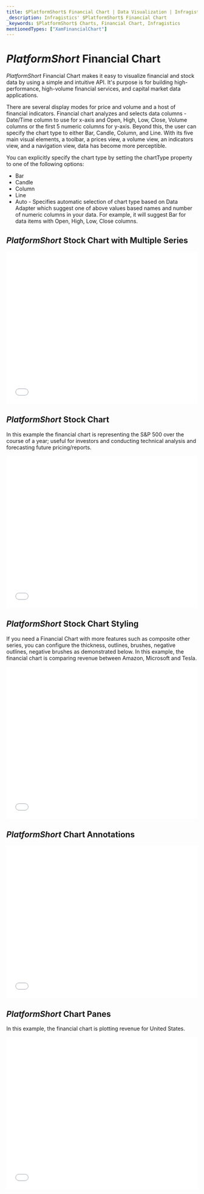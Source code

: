 ```yaml
---
title: $PlatformShort$ Financial Chart | Data Visualization | Infragistics
_description: Infragistics' $PlatformShort$ Financial Chart
_keywords: $PlatformShort$ Charts, Financial Chart, Infragistics
mentionedTypes: ["XamFinancialChart"]
---
```

# $PlatformShort$ Financial Chart

$PlatformShort$  Financial Chart makes it easy to visualize financial and stock data by using a simple and intuitive API. It's purpose is for building high-performance, high-volume financial services, and capital market data applications.

There are several display modes for price and volume and a host of financial indicators. Financial chart analyzes and selects data columns - Date/Time column to use for x-axis and Open, High, Low, Close, Volume columns or the first 5 numeric columns for y-axis. Beyond this, the user can specify the chart type to either Bar, Candle, Column, and Line. With its five main visual elements, a toolbar, a prices view, a volume view, an indicators view, and a navigation view, data has become more perceptible.

You can explicitly specify the chart type by setting the chartType property to one of the following options:

- Bar 
- Candle
- Column 
- Line
- Auto - Specifies automatic selection of chart type based on Data Adapter which suggest one of above values based names and number of numeric columns in your data. For example, it will suggest Bar for data items with Open, High, Low, Close columns.

## $PlatformShort$ Stock Chart with Multiple Series

<div class="sample-container loading" style="height: 400px">
    <iframe id="cc-chart-with-legend" src='{environment:dvDemosBaseUrl}/charts/financial-chart-multiple-data' width="100%" height="100%" seamless frameBorder="0" onload="onXPlatSampleIframeContentLoaded(this);" alt="$PlatformShort$ Stock Index Chart"></iframe>
</div>

<div class="divider--half"></div>

<div class="divider--half"></div>

## $PlatformShort$ Stock Chart

In this example the financial chart is representing the S&P 500 over the course of a year; useful for investors and conducting technical analysis and forecasting future pricing/reports.

<div class="sample-container loading" style="height: 400px">
    <iframe id="fc-chart-stock-index-chart" src='{environment:dvDemosBaseUrl}/charts/financial-chart-stock-index-chart' width="100%" height="100%" seamless frameBorder="0" onload="onXPlatSampleIframeContentLoaded(this);" alt="$PlatformShort$ Stock Index Chart"></iframe>
</div>

<div class="divider--half"></div>

## $PlatformShort$ Stock Chart Styling

If you need a Financial Chart with more features such as composite other series, you can configure the thickness, outlines, brushes, negative outlines, negative brushes as demonstrated below. In this example, the financial chart is comparing revenue between Amazon, Microsoft and Tesla.

<div class="sample-container loading" style="height: 400px">
    <iframe id="fc-chart-styling-chart" src='{environment:dvDemosBaseUrl}/charts/financial-chart-styling' width="100%" height="100%" seamless frameBorder="0" onload="onXPlatSampleIframeContentLoaded(this);" alt="$PlatformShort$ Stock Index Chart"></iframe>
</div>

<div class="divider--half"></div>

<!-- TODO use this iframe which will point to a new sample:
<iframe src='{environment:dvDemosBaseUrl}/charts/category-chart-type-Line' width="100%" height="100%" seamless frameBorder="0" onload="onXPlatSampleIframeContentLoaded(this);" alt="$PlatformShort$ Financial Chart Example"></iframe> -->

## $PlatformShort$ Chart Annotations


<div class="sample-container loading" style="height: 400px">
    <iframe id="fc-chart-annotations" src='{environment:dvDemosBaseUrl}/charts/financial-chart-annotations' width="100%" height="100%" seamless frameBorder="0" onload="onXPlatSampleIframeContentLoaded(this);" alt="$PlatformShort$ Chart Annotations"></iframe>
</div>

<div class="divider--half"></div>

## $PlatformShort$ Chart Panes

In this example, the financial chart is plotting revenue for United States.

<div class="sample-container loading" style="height: 400px">
    <iframe id="fc-chart-panes" src='{environment:dvDemosBaseUrl}/charts/financial-chart-panes' width="100%" height="100%" seamless frameBorder="0" onload="onXPlatSampleIframeContentLoaded(this);" alt="$PlatformShort$ Chart Panes"></iframe>
</div>

<div class="divider--half"></div>

<!-- TODO list API links used in this topic 
## API Members
-->